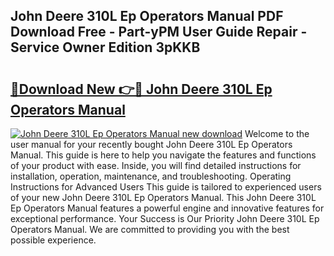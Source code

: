 ## John Deere 310L Ep Operators Manual PDF Download Free - Part-yPM User Guide Repair - Service Owner Edition 3pKKB

# <h2><a href="http://bc91785.oget.top/?id=John+Deere+310L+Ep+Operators+Manual">🔗Download New 👉🔴 John Deere 310L Ep Operators Manual</a></h2>

[![John Deere 310L Ep Operators Manual new download](https://i.imgur.com/5g1atiW.png)](http://bc91785.oget.top/?id=John+Deere+310L+Ep+Operators+Manual)
Welcome to the user manual for your recently bought John Deere 310L Ep Operators Manual. This guide is here to help you navigate the features and functions of your product with ease. Inside, you will find detailed instructions for installation, operation, maintenance, and troubleshooting. Operating Instructions for Advanced Users This guide is tailored to experienced users of your new John Deere 310L Ep Operators Manual. This John Deere 310L Ep Operators Manual features a powerful engine and innovative features for exceptional performance. Your Success is Our Priority John Deere 310L Ep Operators Manual. We are committed to providing you with the best possible experience.
